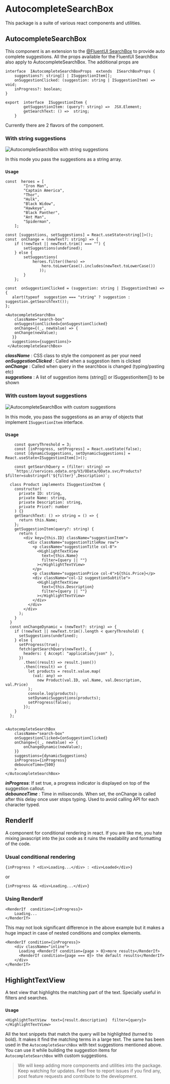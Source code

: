 

# AutocompleteSearchBox
This package is a suite of various react components and utilities.

## AutocompleteSearchBox 
This component is an extension to the [@FluentUI SearchBox](https://developer.microsoft.com/en-us/fluentui#/controls/web/searchbox) to provide auto complete suggestions. 
All the props available for the FluentUI SearchBox also apply to AutocompleteSearchBox. 
The additional props are

    

    interface  IAutocompleteSearchBoxProps  extends  ISearchBoxProps {   
	    suggestions?: string[] | ISuggestionItem[];    
	    onSuggestionClicked: (suggestion: string | ISuggestionItem) =>  void;
        inProgress?: boolean;
    }

    export  interface  ISuggestionItem {
    	    getSuggestionItem: (query?: string) =>  JSX.Element;
    	    getSearchText: () =>  string;
    	}

Currently there are 2 flavors of the component. 

### With string suggestions
![AutocompleSearchBox with string suggestions](https://isearchutils.azureedge.net/img/stringSuggestions.jpg)

In this mode you pass the suggestions as a string array.

###  `Usage`

    const  heroes = [   
		    "Iron Man",
	        "Captain America",
            "Thor",
            "Hulk",
            "Black Widow",
            "Hawkeye",
	        "Black Panther",
	        "Ant Man",
	        "Spiderman",
        ];
    
    const [suggestions, setSuggestions] = React.useState<string[]>();
    const  onChange = (newText?: string) => {
        if (!newText || newText.trim() === "") {
	        setSuggestions(undefined);
        } else {
	        setSuggestions(
		        heroes.filter((hero) =>
			        hero.toLowerCase().includes(newText.toLowerCase())
			       ));
	        }
        };
    
    const  onSuggestionClicked = (suggestion: string | ISuggestionItem) => {
	   alert(typeof  suggestion === "string" ? suggestion : suggestion.getSearchText());
    };
    
	<AutocompleteSearchBox    
	    className="search-box"    
	    onSuggestionClicked={onSuggestionClicked}
        onChange={(_, newValue) => {
        onChange(newValue);
       }}
       suggestions={suggestions}>
     </AutocompleteSearchBox>
     
***className*** : CSS class to style the component as per your need  
***onSuggestionClicked*** : Called when a suggestion item is clicked  
***onChange*** : Called when query in the searchbox is changed (typing/pasting etc)  
***suggestions*** : A list of suggestion items (string[] or ISuggestionItem[]) to be shown  

### With custom layout suggestions
![AutocompleteSearchBox with custom suggestions](https://isearchutils.azureedge.net/img/customSuggestions.jpg)

In this mode, you pass the suggestions as an array of objects that implement `ISuggestionItem` interface.

### `Usage`

	    const queryThreshold = 3;
	    const [inProgress, setProgress] = React.useState(false);
	    const [dynamicSuggestions, setDynamicSuggestions] = React.useState<ISuggestionItem[]>();
	    
	    const getSearchQuery = (filter: string) =>
        `https://services.odata.org/V3/OData/OData.svc/Products?$filter=substringof('${filter}',Description)`;
    
      class Product implements ISuggestionItem {
        constructor(
          private ID: string,
          private Name: string,
          private Description: string,
          private Price?: number
        ) {}
        getSearchText: () => string = () => {
          return this.Name;
        };
        getSuggestionItem(query?: string) {
          return (
            <div key={this.ID} className="suggestionItem">
              <div className="suggestionTitleRow row">
                <p className="suggestionTitle col-8">
                  <HighlightTextView
                    text={this.Name}
                    filter={query || ""}
                  ></HighlightTextView>
                </p>
                <p className="suggestionPrice col-4">${this.Price}</p>
                <div className="col-12 suggestionSubtitle">
                  <HighlightTextView
                    text={this.Description}
                    filter={query || ""}
                  ></HighlightTextView>
                </div>
              </div>
            </div>
          );
        }
      }
      const onChangeDynamic = (newText?: string) => {
        if (!newText || newText.trim().length < queryThreshold) {
          setSuggestions(undefined);
        } else {
          setProgress(true);
          fetch(getSearchQuery(newText), {
            headers: { Accept: "application/json" },
          })
            .then((result) => result.json())
            .then((result) => {
              let products = result.value.map(
                (val: any) =>
                  new Product(val.ID, val.Name, val.Description, val.Price)
              );
              console.log(products);
              setDynamicSuggestions(products);
              setProgress(false);
            });
        }
      };


    <AutocompleteSearchBox    
	    className="search-box"
        onSuggestionClicked={onSuggestionClicked}
        onChange={(_, newValue) => {
	        onChangeDynamic(newValue);
        }}
        suggestions={dynamicSuggestions}
        inProgress={inProgress}
		debounceTime={500}
        >
    </AutocompleteSearchBox>

***inProgress***: If set true, a progress indicator is displayed on top of the suggestion callout.  
***debounceTime*** : Time in miliseconds. When set, the onChange is called after this delay once user stops typing. Used to avoid calling API for each character typed.  

## RenderIf
A component for conditional rendering in react.
If you are like me, you hate mixing javascript into the jsx code as it ruins the readability and formatting of the code.

### Usual conditional rendering

    {inProgress ? <div>Loading...</div> : <div>Loaded</div>}

  or

    {inProgress && <div>Loading...</div>}

### Using RenderIf

    <RenderIf  condition={inProgress}>
	    Loading...
    </RenderIf>

This may not look significant difference in the above example but it makes a huge impact in case of nested conditions and complex elements.

    <RenderIf condition={inProgress}>
    	<div className="inline">
    	  Loading <RenderIf condition={page > 0}>more results</RenderIf>
    	  <RenderIf condition={page === 0}> the default results</RenderIf>
    	</div>
    </RenderIf>

## HighlightTextView
A text view that highlights the matching part of the text. Specially useful in filters and searches.

### `Usage`

    <HighlightTextView  text={result.description}  filter={query}></HighlightTextView>
All the text snippets that match the query will be highlighted (turned to bold). It makes it find the matching terms in a large text.
The same has been used in the `AutocompleteSearchBox` with text suggestions mentioned above.
You can use it while building the suggestion items for `AutocompleteSearchBox` with custom suggestions.


> We will keep adding more components and utilities into the package. Keep watching for updates. Feel free to report issues if you find any, post feature requests and contribute to the development.
